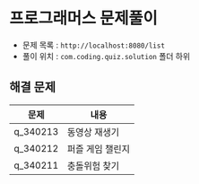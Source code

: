 # 프로그래머스 문제풀이  
* 문제 목록 : `http://localhost:8080/list`
* 풀이 위치 : `com.coding.quiz.solution` 폴더 하위
  
## 해결 문제
  | 문제     | 내용          |
  | -------- | ------------- |
  | q_340213 | 동영상 재생기 |
  | q_340212 | 퍼즐 게임 챌린지 |
  | q_340211 | 충돌위험 찾기 |
